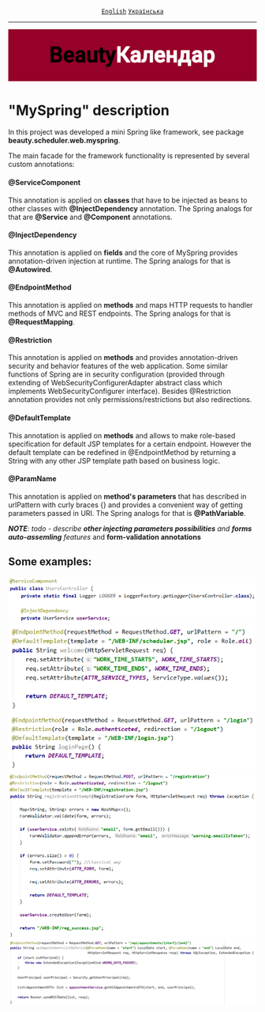 <div align="center">
	<a href="https://github.com/VictorHilonenko/ServletProject/blob/master/src/main/java/beauty/scheduler/web/myspring/README.md"><code>English</code></a>
	<a href="https://github.com/VictorHilonenko/ServletProject/blob/master/src/main/java/beauty/scheduler/web/myspring/README_uk.MD"><code>Українська</code></a>
</div>
<hr>
<div align="center">
	<img src="https://github.com/VictorHilonenko/ServletProject/raw/master/src/main/webapp/images/logo_uk.png">
</div>

# "MySpring" description

In this project was developed a mini Spring like framework, see package **beauty.scheduler.web.myspring**.

The main facade for the framework functionality is represented by several custom annotations:

#### @ServiceComponent
This annotation is applied on **classes** that have to be injected as beans to other classes with **@InjectDependency** annotation.
The Spring analogs for that are **@Service** and **@Component** annotations.

#### @InjectDependency
This annotation is applied on **fields** and the core of MySpring provides annotation-driven injection at runtime.
The Spring analogs for that is **@Autowired**.

#### @EndpointMethod
This annotation is applied on **methods** and maps HTTP requests to handler methods of MVC and REST endpoints.
The Spring analogs for that is **@RequestMapping**.

#### @Restriction
This annotation is applied on **methods** and provides annotation-driven security and behavior features of the web application.
Some similar functions of Spring are in security configuration (provided through extending of WebSecurityConfigurerAdapter abstract class which implements WebSecurityConfigurer interface).
Besides @Restriction annotation provides not only permissions/restrictions but also redirections.

#### @DefaultTemplate
This annotation is applied on **methods** and allows to make role-based specification for default JSP templates for a certain endpoint.
However the default template can be redefined in @EndpointMethod by returning a String with any other JSP template path based on business logic.

#### @ParamName
This annotation is applied on **method's parameters** that has described in urlPattern with curly braces {} and provides a convenient way of getting parameters passed in URI.
The Spring analogs for that is **@PathVariable**.

_**NOTE**: todo - describe **other injecting parameters possibilities** and **forms auto-assemling** features_ and **form-validation annotations**

## Some examples:

<div align="center">
	<img src="https://raw.githubusercontent.com/VictorHilonenko/ServletProject/master/src/main/webapp/images/example1.png">
</div>
<div align="center">
	<img src="https://raw.githubusercontent.com/VictorHilonenko/ServletProject/master/src/main/webapp/images/example2.png">
</div>
<div align="center">
	<img src="https://raw.githubusercontent.com/VictorHilonenko/ServletProject/master/src/main/webapp/images/example3.png">
</div>
<div align="center">
	<img src="https://raw.githubusercontent.com/VictorHilonenko/ServletProject/master/src/main/webapp/images/example4.png">
</div>
<div align="center">
	<img src="https://raw.githubusercontent.com/VictorHilonenko/ServletProject/master/src/main/webapp/images/example5.png">
</div>